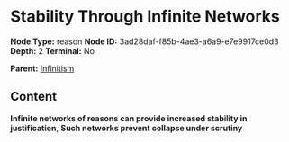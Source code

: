 # Stability Through Infinite Networks

**Node Type:** reason
**Node ID:** 3ad28daf-f85b-4ae3-a6a9-e7e9917ce0d3
**Depth:** 2
**Terminal:** No

**Parent:** [Infinitism](infinitism.md)

## Content

**Infinite networks of reasons can provide increased stability in justification**, **Such networks prevent collapse under scrutiny**
